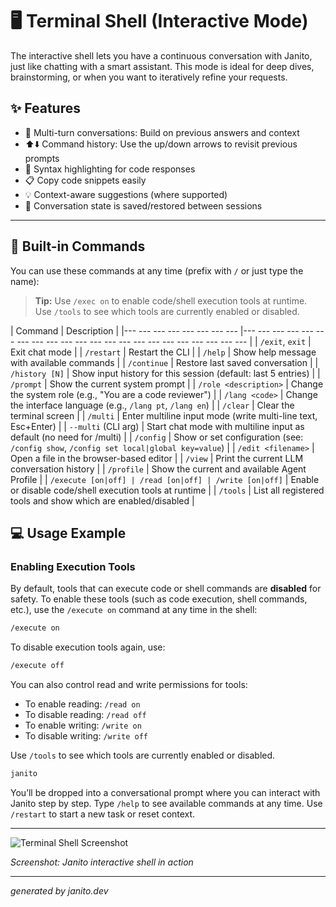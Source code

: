 # 🖥️ Terminal Shell (Interactive Mode)

The interactive shell lets you have a continuous conversation with Janito, just like chatting with a smart assistant. This mode is ideal for deep dives, brainstorming, or when you want to iteratively refine your requests.

## ✨ Features

- 🔄 Multi-turn conversations: Build on previous answers and context
- ⬆️⬇️ Command history: Use the up/down arrows to revisit previous prompts
- 🎨 Syntax highlighting for code responses
- 📋 Copy code snippets easily
- 💡 Context-aware suggestions (where supported)
- 💾 Conversation state is saved/restored between sessions


--- 

## 📝 Built-in Commands

You can use these commands at any time (prefix with `/` or just type the name):

> **Tip:** Use `/exec on` to enable code/shell execution tools at runtime. Use `/tools` to see which tools are currently enabled or disabled.

| Command                | Description                                                      |
|--- --- --- --- --- --- --- --- |--- --- --- --- --- --- --- --- --- --- --- --- --- --- --- --- --- --- --- --- --- --- |
| `/exit`, `exit`        | Exit chat mode                                                   |
| `/restart`             | Restart the CLI                                                  |
| `/help`                | Show help message with available commands                        |
| `/continue`            | Restore last saved conversation                                  |
| `/history [N]`         | Show input history for this session (default: last 5 entries)    |
| `/prompt`              | Show the current system prompt                                   |
| `/role <description>`  | Change the system role (e.g., "You are a code reviewer")        |
| `/lang <code>`         | Change the interface language (e.g., `/lang pt`, `/lang en`)      |
| `/clear`               | Clear the terminal screen                                        |
| `/multi`               | Enter multiline input mode (write multi-line text, Esc+Enter)    |
| `--multi` (CLI arg)    | Start chat mode with multiline input as default (no need for /multi) |
| `/config`              | Show or set configuration (see: `/config show`, `/config set local|global key=value`) |
| `/edit <filename>`     | Open a file in the browser-based editor                          |
| `/view`                | Print the current LLM conversation history                       |
| `/profile`             | Show the current and available Agent Profile                     |
| `/execute [on|off] | /read [on|off] | /write [on|off]`       | Enable or disable code/shell execution tools at runtime          |
| `/tools`               | List all registered tools and show which are enabled/disabled     |



## 💻 Usage Example

### Enabling Execution Tools

By default, tools that can execute code or shell commands are **disabled** for safety. To enable these tools (such as code execution, shell commands, etc.), use the `/execute on` command at any time in the shell:

```sh
/execute on
```

To disable execution tools again, use:

```sh
/execute off
```

You can also control read and write permissions for tools:

- To enable reading: `/read on`
- To disable reading: `/read off`
- To enable writing: `/write on`
- To disable writing: `/write off`

Use `/tools` to see which tools are currently enabled or disabled.


```sh
janito
```

You’ll be dropped into a conversational prompt where you can interact with Janito step by step. Type `/help` to see available commands at any time. Use `/restart` to start a new task or reset context.

--- 

![Terminal Shell Screenshot](../imgs/terminal-shell.png)

*Screenshot: Janito interactive shell in action*

--- 

_generated by janito.dev_
